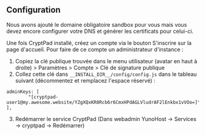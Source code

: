 ## Configuration

Nous avons ajouté le domaine obligatoire sandbox pour vous mais vous devez encore configurer votre DNS et générer les certificats pour celui-ci.

Une fois CryptPad installé, créez un compte via le bouton S'inscrire sur la page d'accueil. Pour faire de ce compte un administrateur d'instance :

1. Copiez la clé publique trouvée dans le menu utilisateur (avatar en haut à droite) > Paramètres > Compte > Clé de signature publique
2. Collez cette clé dans `__INSTALL_DIR__/config/config.js` dans le tableau suivant (décommentez et remplacez l'espace réservé) :
``` 
adminKeys: [
        "[cryptpad-user1@my.awesome.website/YZgXQxKR0Rcb6r6CmxHPdAGLVludrAF2lEnkbx1vVOo=]",
],
```

3. Redémarrer le service CryptPad (Dans webadmin YunoHost -> Services -> cryptpad -> Redémarrer)
